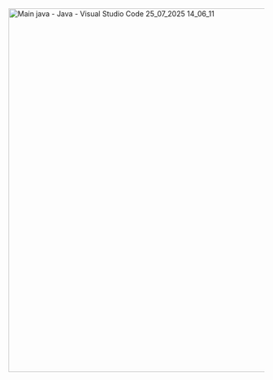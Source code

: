 <img width="1022" height="715" alt="Main java - Java - Visual Studio Code 25_07_2025 14_06_11" src="https://github.com/user-attachments/assets/b86f5cd2-b64b-4d01-8ac9-e15f00642b5d" />
